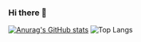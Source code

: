 ### Hi there 👋

[![Anurag's GitHub stats](https://github-readme-stats.vercel.app/api?username=pacorocha&theme=highcontrast&show=reviews,discussions_started,discussions_answered,prs_merged,prs_merged_percentage)](https://github.com/anuraghazra/github-readme-stats)  ![Top Langs](https://github-readme-stats.vercel.app/api/top-langs/?username=pacorocha&theme=highcontrast)

<!--
**pacorocha/pacorocha** is a ✨ _special_ ✨ repository because its `README.md` (this file) appears on your GitHub profile.

Here are some ideas to get you started:

- 🔭 I’m currently working on ...
- 🌱 I’m currently learning ...
- 👯 I’m looking to collaborate on ...
- 🤔 I’m looking for help with ...
- 💬 Ask me about ...
- 📫 How to reach me: ...
- 😄 Pronouns: ...
- ⚡ Fun fact: ...
-->
